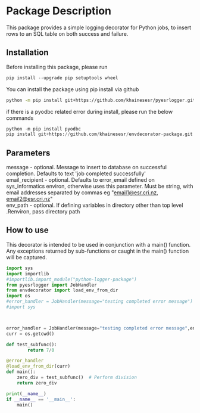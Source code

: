 # Package Description

This package provides a simple logging decorator for Python jobs, to insert rows to an SQL table on both success and failure.

## Installation

Before installing this package, please run
```Python
pip install --upgrade pip setuptools wheel
```

You can install the package using pip install via github

```bash
python -m pip install git+https://github.com/khainesesr/pyesrlogger.git
```

if there is a pyodbc related error during install, please run the below commands

```Python
python -m pip install pyodbc
pip install git+https://github.com/khainesesr/envdecorator-package.git
```

## Parameters
message - optional. Message to insert to database on successful completion. Defaults to text 'job completed successfully'  
email_recipient - optional. Defaults to error_email defined on sys_informatics environ, otherwise uses this parameter. Must be string, with email addresses separated by commas eg "email1@esr.cri.nz, email2@esr.cri.nz"  
env_path - optional. If defining variables in directory other than top level .Renviron, pass directory path

## How to use
This decorator is intended to be used in conjunction with a main() function. Any exceptions returned by sub-functions or caught in the main() function will be captured.


```Python
import sys
import importlib
#importlib.import_module("python-logger-package")
from pyesrlogger import JobHandler
from envdecorator import load_env_from_dir
import os
#error_handler = JobHandler(message="testing completed error message")
#import sys



error_handler = JobHandler(message="testing completed error message",env_path='/home/khaines/test_python_error_logging')
curr = os.getcwd()

def test_subfunc():
        return 7/0

@error_handler
@load_env_from_dir(curr)
def main():
    zero_div = test_subfunc()  # Perform division
    return zero_div

print(__name__)
if __name__ == '__main__':
    main()
```
